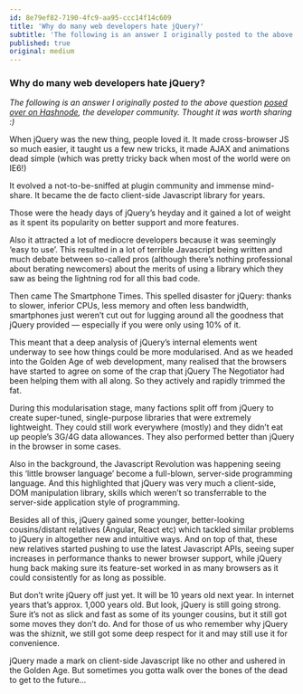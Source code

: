 ```yaml
---
id: 8e79ef82-7190-4fc9-aa95-ccc14f14c609
title: 'Why do many web developers hate jQuery?'
subtitle: 'The following is an answer I originally posted to the above question posed over on Hashnode, the developer community. Thought it was worth…'
published: true
original: medium
---
```




### Why do many web developers hate jQuery?

*The following is an answer I originally posted to the above question* [*posed over on Hashnode*](https://hashnode.com/post/why-do-many-web-developers-hate-jquery-ciibz8fp801g9j3xtgx19utpe/answer/ciibz8s8z02arj3xt4w6409xq)*, the developer community. Thought it was worth sharing :)*

When jQuery was the new thing, people loved it. It made cross-browser JS so much easier, it taught us a few new tricks, it made AJAX and animations dead simple (which was pretty tricky back when most of the world were on IE6!)

It evolved a not-to-be-sniffed at plugin community and immense mind-share. It became the de facto client-side Javascript library for years.

Those were the heady days of jQuery’s heyday and it gained a lot of weight as it spent its popularity on better support and more features.

Also it attracted a lot of mediocre developers because it was seemingly ‘easy to use’. This resulted in a lot of terrible Javascript being written and much debate between so-called pros (although there’s nothing professional about berating newcomers) about the merits of using a library which they saw as being the lightning rod for all this bad code.

Then came The Smartphone Times. This spelled disaster for jQuery: thanks to slower, inferior CPUs, less memory and often less bandwidth, smartphones just weren’t cut out for lugging around all the goodness that jQuery provided — especially if you were only using 10% of it.

This meant that a deep analysis of jQuery’s internal elements went underway to see how things could be more modularised. And as we headed into the Golden Age of web development, many realised that the browsers have started to agree on some of the crap that jQuery The Negotiator had been helping them with all along. So they actively and rapidly trimmed the fat.

During this modularisation stage, many factions split off from jQuery to create super-tuned, single-purpose libraries that were extremely lightweight. They could still work everywhere (mostly) and they didn’t eat up people’s 3G/4G data allowances. They also performed better than jQuery in the browser in some cases.

Also in the background, the Javascript Revolution was happening seeing this ‘little browser language’ become a full-blown, server-side programming language. And this highlighted that jQuery was very much a client-side, DOM manipulation library, skills which weren’t so transferrable to the server-side application style of programming.

Besides all of this, jQuery gained some younger, better-looking cousins/distant relatives (Angular, React etc) which tackled similar problems to jQuery in altogether new and intuitive ways. And on top of that, these new relatives started pushing to use the latest Javascript APIs, seeing super increases in performance thanks to newer browser support, while jQuery hung back making sure its feature-set worked in as many browsers as it could consistently for as long as possible.

But don’t write jQuery off just yet. It will be 10 years old next year. In internet years that’s approx. 1,000 years old. But look, jQuery is still going strong. Sure it’s not as slick and fast as some of its younger cousins, but it still got some moves they don’t do. And for those of us who remember why jQuery was the shiznit, we still got some deep respect for it and may still use it for convenience.

jQuery made a mark on client-side Javascript like no other and ushered in the Golden Age. But sometimes you gotta walk over the bones of the dead to get to the future…

